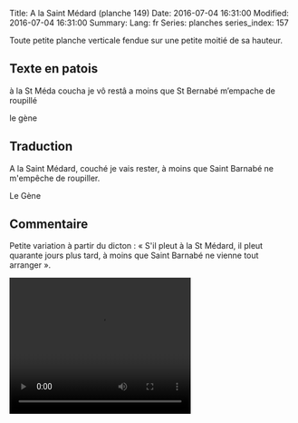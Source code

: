 Title: A la Saint Médard (planche 149)
Date: 2016-07-04 16:31:00
Modified: 2016-07-04 16:31:00
Summary: 
Lang: fr
Series: planches
series_index: 157

Toute petite planche verticale fendue sur une petite moitié de sa hauteur.

<figure class="image-block" style="float: right;">
  <img alt="" src="{static}/images/planche_149.png">
  <figcaption style="max-width: 321px"></figcaption>
</figure>


## Texte en patois
à la St Méda coucha je vô restâ a moins que St Bernabé m’empache de roupillé

le gène

## Traduction
A la Saint Médard, couché je vais rester, à moins que Saint Barnabé ne m'empêche de roupiller.

Le Gène

## Commentaire
Petite variation à partir du dicton : « S'il pleut à la St Médard, il pleut quarante jours plus tard, à moins que Saint Barnabé ne vienne tout arranger ».











<p style="text-align:justify;">

<video width="320" height="240" controls>
  <source src="https://d1njpgd0ygatdn.cloudfront.net/video_149.mp4" type="video/mp4">
</video>
